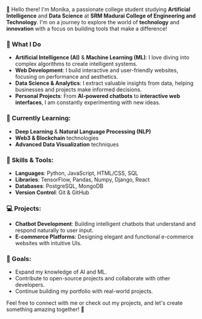 👋 Hello there! I'm Monika, a passionate college student studying **Artificial Intelligence** and **Data Science** at **SRM Madurai College of Engineering and Technology**. I'm on a journey to explore the world of **technology** and **innovation** with a focus on building tools that make a difference!

### 🚀 What I Do
- **Artificial Intelligence (AI)** & **Machine Learning (ML)**: I love diving into complex algorithms to create intelligent systems.
- **Web Development**: I build interactive and user-friendly websites, focusing on performance and aesthetics.
- **Data Science & Analytics**: I extract valuable insights from data, helping businesses and projects make informed decisions.
- **Personal Projects**: From **AI-powered chatbots** to **interactive web interfaces**, I am constantly experimenting with new ideas.

### 🌱 Currently Learning:
- **Deep Learning** & **Natural Language Processing (NLP)**
- **Web3 & Blockchain** technologies
- **Advanced Data Visualization** techniques

### 🔧 Skills & Tools:
- **Languages**: Python, JavaScript, HTML/CSS, SQL
- **Libraries**: TensorFlow, Pandas, Numpy, Django, React
- **Databases**: PostgreSQL, MongoDB
- **Version Control**: Git & GitHub

### 💻 Projects:
- **Chatbot Development**: Building intelligent chatbots that understand and respond naturally to user input.
- **E-commerce Platforms**: Designing elegant and functional e-commerce websites with intuitive UIs.

### 🎯 Goals:
- Expand my knowledge of AI and ML.
- Contribute to open-source projects and collaborate with other developers.
- Continue building my portfolio with real-world projects.

Feel free to connect with me or check out my projects, and let's create something amazing together! 🙌
